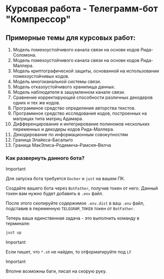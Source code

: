 # Курсовая работа - Телеграмм-бот "Компрессор"

## Примерные темы для курсовых работ:

1. Модель помехоустойчивого канала связи на основе кодов Рида-Соломона.
2. Модель помехоустойчивого канала связи на основе кодов Рида-Маллера.
3. Модель криптографической защиты, основанной на использовании помехоустойчивых кодов.
4. Модель многоканальной системы связи.
5. Модель отказоустойчивого хранилища данных.
6. Модель наблюдателя в зашумленном канале связи.
7. Сравнение корректирующей способности различных декодеров одних и тех же кодов.
8.  Программное средство определения авторства текстов.
9. Программное средство исследования кодов, построенных на матрицах типа матриц Адамара.
10. Дифференцирование и интегрирование полиномов нескольких переменных и декодеры кодов Рида-Маллера.
11. Декодирование по информационным совокупностям
12. Граница Элайеса–Басалыго
13. Граница МакЭлиса–Родемича–Рамсея–Велча

### Как развернуть данного бота? 

> [!IMPORTANT]
> Для запуска бота требуется `Docker` и `just` на вашем ПК.  

Создайте вашего бота через `BotFather`, получив токен от него. Данный токен вам нужно будет добавить в `.env` файл.

После этого скопируйте содержимое `.env.dist` в ваш `.env` файл, подставив в переменную `TELEGRAM_TOKEN` токен от `BotFather`. 

Теперь ваша единственная задача - это выполнить команду в терминале: 

```bash
just up
```


> [!IMPORTANT]
> Если пишет, что `*.sh` не найден, то отформатируйте под `LF`

> [!IMPORTANT]
> Вполне возможны баги, писал на скорую руку. 
